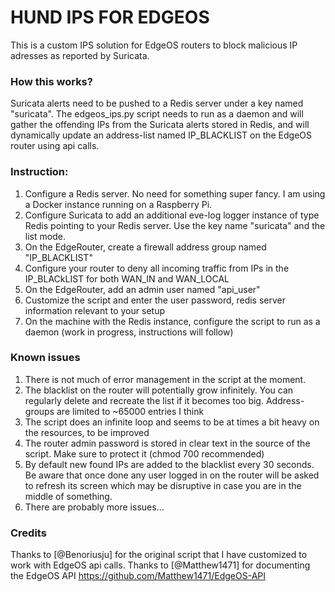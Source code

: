 # HUND IPS FOR EDGEOS

This is a custom IPS solution for EdgeOS routers to block malicious IP adresses as reported by Suricata. 

### How this works?

Suricata alerts need to be pushed to a Redis server under a key named "suricata". The edgeos_ips.py script needs to run as a daemon and will gather the offending IPs from the Suricata alerts stored in Redis, and will dynamically update an address-list named IP_BLACKLIST on the EdgeOS router using api calls.

### Instruction:

1. Configure a Redis server. No need for something super fancy. I am using a Docker instance running on a Raspberry Pi.
2. Configure Suricata to add an additional eve-log logger instance of type Redis pointing to your Redis server. Use the key name "suricata" and the list mode.
3. On the EdgeRouter, create a firewall address group named "IP_BLACKLIST"
4. Configure your router to deny all incoming traffic from IPs in the IP_BLACkLIST for both WAN_IN and WAN_LOCAL 
5. On the EdgeRouter, add an admin user named "api_user"
6. Customize the script and enter the user password, redis server information relevant to your setup
7. On the machine with the Redis instance, configure the script to run as a daemon (work in progress, instructions will follow)

### Known issues

1. There is not much of error management in the script at the moment.
2. The blacklist on the router will potentially grow infinitely. You can regularly delete and recreate the list if it becomes too big. Address-groups are limited to ~65000 entries I think
3. The script does an infinite loop and seems to be at times a bit heavy on the resources, to be improved
4. The router admin password is stored in clear text in the source of the script. Make sure to protect it (chmod 700 recommended)
5. By default new found IPs are added to the blacklist every 30 seconds. Be aware that once done any user logged in on the router will be asked to refresh its screen which may be disruptive in case you are in the middle of something.
6. There are probably more issues... 

### Credits
Thanks to [@Benoriusju] for the original script that I have customized to work with EdgeOS api calls.
Thanks to [@Matthew1471] for documenting the EdgeOS API https://github.com/Matthew1471/EdgeOS-API
